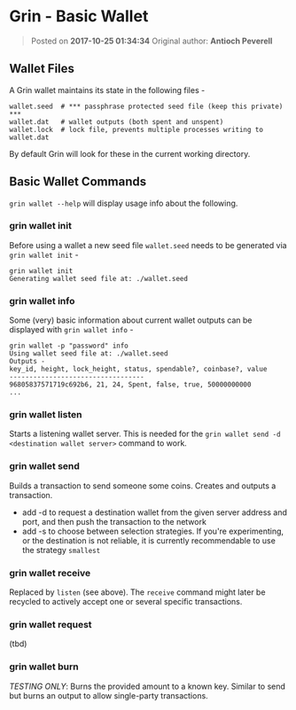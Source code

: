 # Grin - Basic Wallet
> Posted on **2017-10-25 01:34:34**    Original author: **Antioch Peverell**

## Wallet Files

A Grin wallet maintains its state in the following files -

```
wallet.seed  # *** passphrase protected seed file (keep this private) ***
wallet.dat   # wallet outputs (both spent and unspent)
wallet.lock  # lock file, prevents multiple processes writing to wallet.dat
```

By default Grin will look for these in the current working directory.

## Basic Wallet Commands

`grin wallet --help` will display usage info about the following.

### grin wallet init

Before using a wallet a new seed file `wallet.seed` needs to be generated via `grin wallet init` -

```
grin wallet init
Generating wallet seed file at: ./wallet.seed
```

### grin wallet info

Some (very) basic information about current wallet outputs can be displayed with `grin wallet info` -

```
grin wallet -p "password" info
Using wallet seed file at: ./wallet.seed
Outputs -
key_id, height, lock_height, status, spendable?, coinbase?, value
----------------------------------
96805837571719c692b6, 21, 24, Spent, false, true, 50000000000
...
```

### grin wallet listen

Starts a listening wallet server. This is needed for the `grin wallet send -d <destination wallet server>` command to work.

### grin wallet send

Builds a transaction to send someone some coins. Creates and outputs a transaction.
- add -d <destination server> to request a destination wallet from the given server address and port, and then push the transaction to the network
- add -s <strategy> to choose between selection strategies. If you're experimenting, or the destination is not reliable, it is currently recommendable to use the strategy `smallest`

### grin wallet receive

Replaced by `listen` (see above). The `receive` command might later be recycled to actively accept one or several specific transactions.

### grin wallet request

(tbd)

### grin wallet burn

*TESTING ONLY*: Burns the provided amount to a known key. Similar to send but burns an output to allow single-party
transactions.

